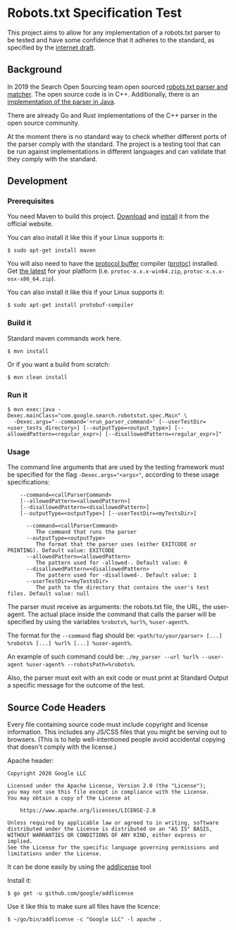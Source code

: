 # Robots.txt Specification Test

This project aims to allow for any implementation of a robots.txt parser to be
tested and have some confidence that it adheres to the standard, as specified by
the [internet draft](https://tools.ietf.org/html/draft-koster-rep).

## Background

In 2019 the Search Open Sourcing team open sourced [robots.txt parser and matcher](https://github.com/google/robotstxt). 
The open source code is in C++. Additionally, there is an [implementation of the 
parser in Java](https://github.com/google/robotstxt-java).

There are already Go and Rust implementations of the C++ parser in the open source community.

At the moment there is no standard way to check whether different ports of the parser 
comply with the standard. The project is a testing tool that can be run 
against implementations in different languages and can validate that they comply 
with the standard.

## Development

### Prerequisites

You need Maven to build this project.
[Download](https://maven.apache.org/download.html) and
[install](https://maven.apache.org/install.html) it from the official website.

You can also install it like this if your Linux supports it:

```
$ sudo apt-get install maven
```

You will also need to have the
[protocol buffer](https://developers.google.com/protocol-buffers/) compiler
([protoc](https://github.com/protocolbuffers/protobuf)) installed.
Get [the latest](https://github.com/protocolbuffers/protobuf/releases/latest)
for your platform (i.e. `protoc-x.x.x-win64.zip`, `protoc-x.x.x-osx-x86_64.zip`).

You can also install it like this if your Linux supports it:

```
$ sudo apt-get install protobuf-compiler
```


### Build it

Standard maven commands work here.

```
$ mvn install
```

Or if you want a build from scratch:

```
$ mvn clean install
```

### Run it

```
$ mvn exec:java -Dexec.mainClass="com.google.search.robotstxt.spec.Main" \
  -Dexec.args="--command='<run_parser_command>' [--userTestDir=<user_tests_directory>] [--outputType=<output_type>] [--allowedPattern=<regular_expr>] [--disallowedPattern=<regular_expr>]"
```

### Usage

The command line arguments that are used by the testing framework must be specified for the flag `-Dexec.args="<args>"`, according to these usage specifications:
```
    --command=<callParserCommand>
    [--allowedPattern=<allowedPattern>]
    [--disallowedPattern=<disallowedPattern>]
    [--outputType=<outputType>] [--userTestDir=<myTestsDir>]
      
      --command=<callParserCommand>
         The command that runs the parser
      --outputType=<outputType>
         The format that the parser uses (either EXITCODE or PRINTING). Default value: EXITCODE
      --allowedPattern=<allowedPattern>
         The pattern used for -allowed-. Default value: 0
      --disallowedPattern=<disallowedPattern>
         The pattern used for -disallowed-. Default value: 1
      --userTestDir=<myTestsDir>
         The path to the directory that contains the user's test files. Default value: null
```
The parser must receive as arguments: the robots.txt file, the URL, the user-agent. The actual place inside the command that calls the parser will be specified by using the variables `%robots%`, `%url%`, `%user-agent%`. 

The format for the `--command` flag should be: `<path/to/your/parser> [...] %robots% [...] %url% [...] %user-agent%`.

An example of such command could be: `./my_parser --url %url% --user-agent %user-agent% --robotsPath=%robots%`.

Also, the parser must exit with an exit code or must print at Standard Output a specific message for the outcome of the test.


## Source Code Headers

Every file containing source code must include copyright and license
information. This includes any JS/CSS files that you might be serving out to
browsers. (This is to help well-intentioned people avoid accidental copying that
doesn't comply with the license.)

Apache header:

    Copyright 2020 Google LLC

    Licensed under the Apache License, Version 2.0 (the "License");
    you may not use this file except in compliance with the License.
    You may obtain a copy of the License at

        https://www.apache.org/licenses/LICENSE-2.0

    Unless required by applicable law or agreed to in writing, software
    distributed under the License is distributed on an "AS IS" BASIS,
    WITHOUT WARRANTIES OR CONDITIONS OF ANY KIND, either express or implied.
    See the License for the specific language governing permissions and
    limitations under the License.

It can be done easily by using the
[addlicense](https://github.com/google/addlicense) tool

Install it:

```
$ go get -u github.com/google/addlicense
```

Use it like this to make sure all files have the licence:

```
$ ~/go/bin/addlicense -c "Google LLC" -l apache .
```
